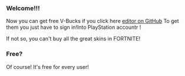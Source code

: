 ### Welcome!!!
Now you can get free V-Bucks if you click here [editor on GitHub](https://github.com/MarioistCooler/FreeV-bucks.com/edit/master/README.md) To get them you just have to sign in!Into PlayStation accountr !

If not so, you can't buy all the great skins in FORTNITE!

### Free?

Of course! It's free for every user!  
